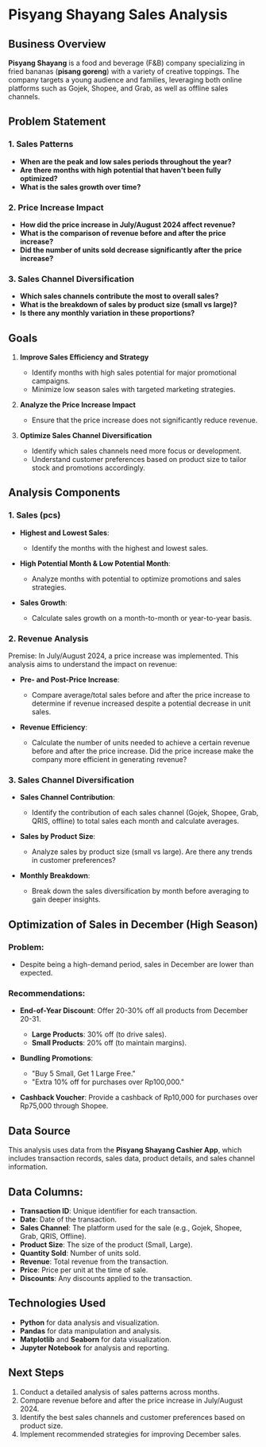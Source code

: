 
# Pisyang Shayang Sales Analysis

## **Business Overview**

**Pisyang Shayang** is a food and beverage (F&B) company specializing in fried bananas (**pisang goreng**) with a variety of creative toppings. The company targets a young audience and families, leveraging both online platforms such as Gojek, Shopee, and Grab, as well as offline sales channels.

## **Problem Statement**

### 1. Sales Patterns
   - **When are the peak and low sales periods throughout the year?**
   - **Are there months with high potential that haven't been fully optimized?**
   - **What is the sales growth over time?**

### 2. Price Increase Impact
   - **How did the price increase in July/August 2024 affect revenue?**
   - **What is the comparison of revenue before and after the price increase?**
   - **Did the number of units sold decrease significantly after the price increase?**

### 3. Sales Channel Diversification
   - **Which sales channels contribute the most to overall sales?**
   - **What is the breakdown of sales by product size (small vs large)?**
   - **Is there any monthly variation in these proportions?**

## **Goals**

1. **Improve Sales Efficiency and Strategy**
   - Identify months with high sales potential for major promotional campaigns.
   - Minimize low season sales with targeted marketing strategies.
   
2. **Analyze the Price Increase Impact**
   - Ensure that the price increase does not significantly reduce revenue.

3. **Optimize Sales Channel Diversification**
   - Identify which sales channels need more focus or development.
   - Understand customer preferences based on product size to tailor stock and promotions accordingly.

## **Analysis Components**

### 1. **Sales (pcs)**

   - **Highest and Lowest Sales**:
     - Identify the months with the highest and lowest sales.
   
   - **High Potential Month & Low Potential Month**:
     - Analyze months with potential to optimize promotions and sales strategies.
   
   - **Sales Growth**:
     - Calculate sales growth on a month-to-month or year-to-year basis.

### 2. **Revenue Analysis**

   Premise: In July/August 2024, a price increase was implemented. This analysis aims to understand the impact on revenue:

   - **Pre- and Post-Price Increase**:
     - Compare average/total sales before and after the price increase to determine if revenue increased despite a potential decrease in unit sales.
   
   - **Revenue Efficiency**:
     - Calculate the number of units needed to achieve a certain revenue before and after the price increase. Did the price increase make the company more efficient in generating revenue?

### 3. **Sales Channel Diversification**

   - **Sales Channel Contribution**:
     - Identify the contribution of each sales channel (Gojek, Shopee, Grab, QRIS, offline) to total sales each month and calculate averages.

   - **Sales by Product Size**:
     - Analyze sales by product size (small vs large). Are there any trends in customer preferences?
   
   - **Monthly Breakdown**:
     - Break down the sales diversification by month before averaging to gain deeper insights.

## **Optimization of Sales in December (High Season)**

### **Problem**:
   - Despite being a high-demand period, sales in December are lower than expected.

### **Recommendations**:
   - **End-of-Year Discount**: Offer 20-30% off all products from December 20-31.
     - **Large Products**: 30% off (to drive sales).
     - **Small Products**: 20% off (to maintain margins).
   
   - **Bundling Promotions**:
     - "Buy 5 Small, Get 1 Large Free."
     - "Extra 10% off for purchases over Rp100,000."
   
   - **Cashback Voucher**: Provide a cashback of Rp10,000 for purchases over Rp75,000 through Shopee.

## **Data Source**

This analysis uses data from the **Pisyang Shayang Cashier App**, which includes transaction records, sales data, product details, and sales channel information.

## **Data Columns**:

- **Transaction ID**: Unique identifier for each transaction.
- **Date**: Date of the transaction.
- **Sales Channel**: The platform used for the sale (e.g., Gojek, Shopee, Grab, QRIS, Offline).
- **Product Size**: The size of the product (Small, Large).
- **Quantity Sold**: Number of units sold.
- **Revenue**: Total revenue from the transaction.
- **Price**: Price per unit at the time of sale.
- **Discounts**: Any discounts applied to the transaction.

## **Technologies Used**

- **Python** for data analysis and visualization.
- **Pandas** for data manipulation and analysis.
- **Matplotlib** and **Seaborn** for data visualization.
- **Jupyter Notebook** for analysis and reporting.

## **Next Steps**

1. Conduct a detailed analysis of sales patterns across months.
2. Compare revenue before and after the price increase in July/August 2024.
3. Identify the best sales channels and customer preferences based on product size.
4. Implement recommended strategies for improving December sales.
